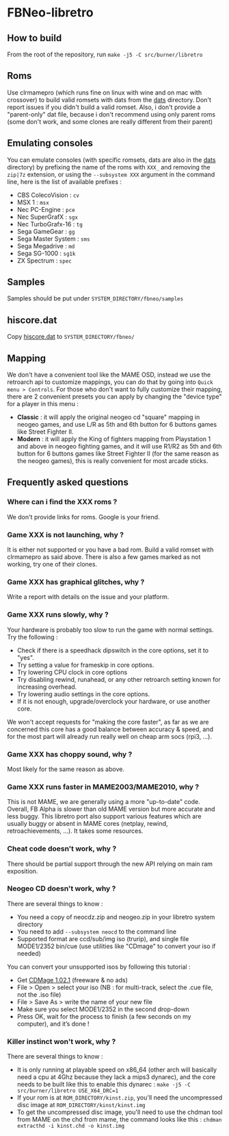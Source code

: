 # FBNeo-libretro

## How to build

From the root of the repository, run `make -j5 -C src/burner/libretro`

## Roms

Use clrmamepro (which runs fine on linux with wine and on mac with crossover) to build valid romsets with dats from the [dats](/dats/) directory.
Don't report issues if you didn't build a valid romset.
Also, i don't provide a "parent-only" dat file, because i don't recommend using only parent roms (some don't work, and some clones are really different from their parent)

## Emulating consoles

You can emulate consoles (with specific romsets, dats are also in the [dats](/dats/) directory) by prefixing the name of the roms with `XXX_` and removing the `zip|7z` extension, or using the `--subsystem XXX` argument in the command line, here is the list of available prefixes :
* CBS ColecoVision : `cv`
* MSX 1 : `msx`
* Nec PC-Engine : `pce`
* Nec SuperGrafX : `sgx`
* Nec TurboGrafx-16 : `tg`
* Sega GameGear : `gg`
* Sega Master System : `sms`
* Sega Megadrive : `md`
* Sega SG-1000 : `sg1k`
* ZX Spectrum : `spec`

## Samples

Samples should be put under `SYSTEM_DIRECTORY/fbneo/samples`

## hiscore.dat

Copy [hiscore.dat](/metadata/hiscore.dat) to `SYSTEM_DIRECTORY/fbneo/`

## Mapping

We don't have a convenient tool like the MAME OSD, instead we use the retroarch api to customize mappings, you can do that by going into `Quick menu > Controls`.
For those who don't want to fully customize their mapping, there are 2 convenient presets you can apply by changing the "device type" for a player in this menu :
* **Classic** : it will apply the original neogeo cd "square" mapping in neogeo games, and use L/R as 5th and 6th button for 6 buttons games like Street Fighter II.
* **Modern** : it will apply the King of fighters mapping from Playstation 1 and above in neogeo fighting games, and it will use R1/R2 as 5th and 6th button for 6 buttons games like Street Fighter II (for the same reason as the neogeo games), this is really convenient for most arcade sticks.

## Frequently asked questions

### Where can i find the XXX roms ?
We don't provide links for roms. Google is your friend.

### Game XXX is not launching, why ?
It is either not supported or you have a bad rom. Build a valid romset with clrmamepro as said above.
There is also a few games marked as not working, try one of their clones.

### Game XXX has graphical glitches, why ?
Write a report with details on the issue and your platform.

### Game XXX runs slowly, why ?
Your hardware is probably too slow to run the game with normal settings. Try the following :
* Check if there is a speedhack dipswitch in the core options, set it to "yes".
* Try setting a value for frameskip in core options.
* Try lowering CPU clock in core options
* Try disabling rewind, runahead, or any other retroarch setting known for increasing overhead.
* Try lowering audio settings in the core options.
* If it is not enough, upgrade/overclock your hardware, or use another core.

We won't accept requests for "making the core faster", as far as we are concerned this core has a good balance between accuracy & speed, and for the most part will already run really well on cheap arm socs (rpi3, ...).

### Game XXX has choppy sound, why ?
Most likely for the same reason as above.

### Game XXX runs faster in MAME2003/MAME2010, why ?
This is not MAME, we are generally using a more "up-to-date" code. 
Overall, FB Alpha is slower than old MAME version but more accurate and less buggy.
This libretro port also support various features which are usually buggy or absent in MAME cores (netplay, rewind, retroachievements, ...). It takes some resources.

### Cheat code doesn't work, why ?
There should be partial support through the new API relying on main ram exposition.

### Neogeo CD doesn't work, why ?
There are several things to know :
* You need a copy of neocdz.zip and neogeo.zip in your libretro system directory
* You need to add `--subsystem neocd` to the command line
* Supported format are ccd/sub/img iso (trurip), and single file MODE1/2352 bin/cue (use utilities like "CDmage" to convert your iso if needed)

You can convert your unsupported isos by following this tutorial :
* Get [CDMage 1.02.1](https://www.videohelp.com/software/CDMage) (freeware & no ads)
* File > Open > select your iso (NB : for multi-track, select the .cue file, not the .iso file)
* File > Save As > write the name of your new file
* Make sure you select MODE1/2352 in the second drop-down
* Press OK, wait for the process to finish (a few seconds on my computer), and it’s done !

### Killer instinct won't work, why ?
There are several things to know :
* It is only running at playable speed on x86_64 (other arch will basically need a cpu at 4Ghz because they lack a mips3 dynarec), and the core needs to be built like this to enable this dynarec : `make -j5 -C src/burner/libretro USE_X64_DRC=1`
* If your rom is at `ROM_DIRECTORY/kinst.zip`, you'll need the uncompressed disc image at `ROM_DIRECTORY/kinst/kinst.img`
* To get the uncompressed disc image, you'll need to use the chdman tool from MAME on the chd from mame, the command looks like this : `chdman extracthd -i kinst.chd -o kinst.img`
